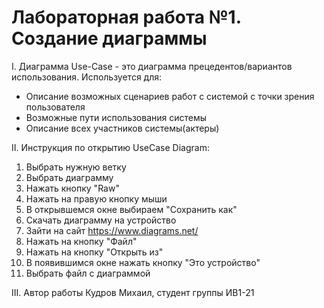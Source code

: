 # Лабораторная работа №1. Создание диаграммы


I. Диаграмма Use-Case - это диаграмма прецедентов/вариантов использования. 
Используется для:
- Описание возможных сценариев работ с системой с точки зрения пользователя
- Возможные пути использования системы
- Описание всех участников системы(актеры)


II. Инструкция по открытию UseCase Diagram:
1. Выбрать нужную ветку
2. Выбрать диаграмму
3. Нажать кнопку "Raw"
4. Нажать на правую кнопку мыши
5. В открывшемся окне выбираем "Сохранить как"
6. Скачать диаграмму на устройство
7. Зайти на сайт https://www.diagrams.net/
8. Нажать на кнопку "Файл"
9. Нажать на кнопку "Открыть из"
10. В появившимся окне нажать кнопку "Это устройство"
11. Выбрать файл с диаграммой


III. Автор работы Кудров Михаил, студент группы ИВ1-21


